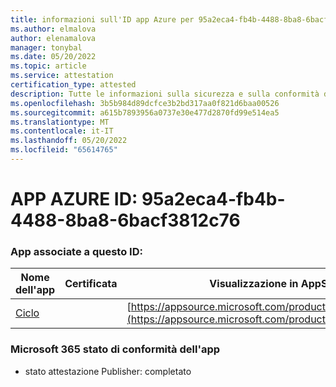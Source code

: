 ```yaml
---
title: informazioni sull'ID app Azure per 95a2eca4-fb4b-4488-8ba8-6bacf3812c76
ms.author: elmalova
author: elenamalova
manager: tonybal
ms.date: 05/20/2022
ms.topic: article
ms.service: attestation
certification_type: attested
description: Tutte le informazioni sulla sicurezza e sulla conformità disponibili per 95a2eca4-fb4b-4488-8ba8-6bacf3812c76.
ms.openlocfilehash: 3b5b984d89dcfce3b2bd317aa0f821d6baa00526
ms.sourcegitcommit: a615b7893956a0737e30e477d2870fd99e514ea5
ms.translationtype: MT
ms.contentlocale: it-IT
ms.lasthandoff: 05/20/2022
ms.locfileid: "65614765"
---
```

# <a name="azure-app-id-95a2eca4-fb4b-4488-8ba8-6bacf3812c76"></a>APP AZURE ID: 95a2eca4-fb4b-4488-8ba8-6bacf3812c76


### <a name="apps-associated-with-this-id"></a>App associate a questo ID:
| **Nome dell'app** | **Certificata** | **Visualizzazione in AppSource** |
|--------------|---------------|-----------------------|
| [Ciclo](../forward/WA200003480.md) |  | [https://appsource.microsoft.com/product/office/WA200003480](https://appsource.microsoft.com/product/office/WA200003480) |

### <a name="microsoft-365-app-compliance-status"></a>Microsoft 365 stato di conformità dell'app
- stato attestazione Publisher: completato
